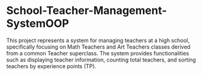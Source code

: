 # School-Teacher-Management-SystemOOP
This project represents a system for managing teachers at a high school, specifically focusing on Math Teachers and Art Teachers classes derived from a common Teacher superclass. The system provides functionalities such as displaying teacher information, counting total teachers, and sorting teachers by experience points (TP).

